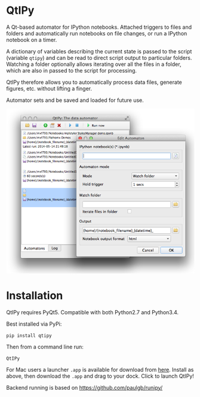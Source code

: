 # QtIPy

A Qt-based automator for IPython notebooks. Attached triggers to files and folders and 
automatically run notebooks on file changes, or run a IPython notebook on a timer.

A dictionary of variables describing the current state is passed to the script (variable `qtipy`)
and can be read to direct script output to particular folders. Watching a folder optionally allows
iterating over all the files in a folder, which are also in passed to the script for processing. 

QtIPy therefore allows you to automatically process data files, generate figures, etc. 
without lifting a finger.

Automator sets and be saved and loaded for future use.

![Screenshot](https://raw.githubusercontent.com/mfitzp/qtipy/master/qtipy-screenshot.png)


# Installation

QtIPy requires PyQt5. Compatible with both Python2.7 and Python3.4.

Best installed via PyPi:

    pip install qtipy
    
Then from a command line run:

    QtIPy
    
For Mac users a launcher `.app` is available for download from [here](http://download.martinfitzpatrick.name/QtIPy.app.zip). Install
as above, then download the `.app` and drag to your dock. Click to launch QtIPy!

Backend running is based on https://github.com/paulgb/runipy/


